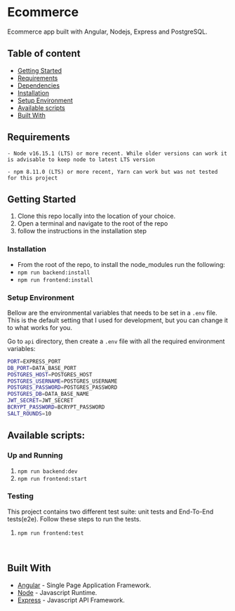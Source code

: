 # Ecommerce

<p>

Ecommerce app built with Angular, Nodejs, Express and PostgreSQL.
<br>
<!-- [Click here to see Front-End demo](http://udacity-udagram-bucket.s3-website-us-east-1.amazonaws.com/home) -->

</p>



## Table of content

- [Getting Started](#Getting-Started)
- [Requirements](#Requirements)
- [Dependencies](./docs/dependencies.md)
- [Installation](#Installation)
- [Setup Environment](#Setup-Environment)
- [Available scripts](#available-scripts)
- [Built With](#Built-With)


## Requirements

```
- Node v16.15.1 (LTS) or more recent. While older versions can work it is advisable to keep node to latest LTS version

- npm 8.11.0 (LTS) or more recent, Yarn can work but was not tested for this project
```

## Getting Started

1. Clone this repo locally into the location of your choice.
1. Open a terminal and navigate to the root of the repo
1. follow the instructions in the installation step

### Installation
- From the root of the repo, to install the node_modules run the following: 
- `npm run backend:install`
- `npm run frontend:install`


### Setup Environment
Bellow are the environmental variables that needs to be set in a `.env` file. This is the default setting that I used for development, but you can change it to what works for you.

Go to `api` directory, then create a `.env` file with all the required environment variables:


```bash
PORT=EXPRESS_PORT
DB_PORT=DATA_BASE_PORT
POSTGRES_HOST=POSTGRES_HOST
POSTGRES_USERNAME=POSTGRES_USERNAME
POSTGRES_PASSWORD=POSTGRES_PASSWORD
POSTGRES_DB=DATA_BASE_NAME
JWT_SECRET=JWT_SECRET
BCRYPT_PASSWORD=BCRYPT_PASSWORD
SALT_ROUNDS=10
```


## Available scripts:

### Up and Running

1. `npm run backend:dev`
2. `npm run frontend:start`


### Testing

This project contains two different test suite: unit tests and End-To-End tests(e2e). Follow these steps to run the tests.

1. `npm run frontend:test`

<br>

## Built With

- [Angular](https://angular.io/) - Single Page Application Framework.
- [Node](https://nodejs.org) - Javascript Runtime.
- [Express](https://expressjs.com/) - Javascript API Framework.
